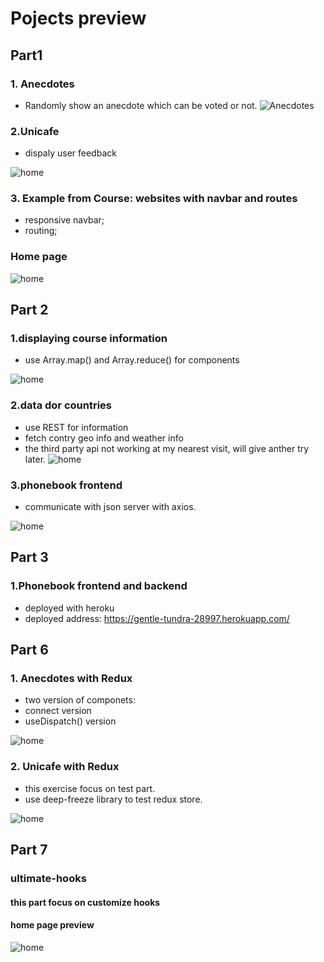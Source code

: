 # Pojects preview

## Part1
### 1. Anecdotes
- Randomly show an anecdote which can be voted or not.
![Anecdotes](./part1/anecdotes/public/imgs/after_some_use_page.png?raw=true "anecdotes")

### 2.Unicafe
- dispaly user feedback

![home](./part1/unicafe/public/home_page.png?raw=true "home")

### 3. Example from Course: websites with navbar and routes
- responsive navbar;
- routing;

### Home page
![home](./part1/courseexample/public/imgs/websites_home_page.png?raw=true "home")

## Part 2

### 1.displaying course information

- use Array.map() and Array.reduce() for components

![home](./part2/courseinfo/public/home.png?raw=true "home")


### 2.data dor countries

- use REST for information
- fetch contry geo info and weather info
- the third party api not working at my nearest visit, will give anther try later.
![home](./part2/Data_for_coutries/public/data_for_countries.png?raw=true "home")

### 3.phonebook frontend

- communicate with json server with axios.

![home](./part2/phonebook_frontend/public/home.png?raw=true "home")

## Part 3

### 1.Phonebook frontend and backend

- deployed with heroku
- deployed address: https://gentle-tundra-28997.herokuapp.com/


## Part 6

### 1. Anecdotes with Redux

- two version of componets:
- connect version 
- useDispatch() version

![home](./part6/redux-anecdotes/public/home.png?raw=true "home")

### 2. Unicafe with Redux

- this exercise focus on test part.
- use deep-freeze library to test redux store.

![home](./part6/unicafe-redux/public/home.png?raw=true "home")


## Part 7

### ultimate-hooks

#### this part focus on customize hooks
#### home page preview
![home](./part7/ultimate-hooks/public/home.png?raw=true "home")